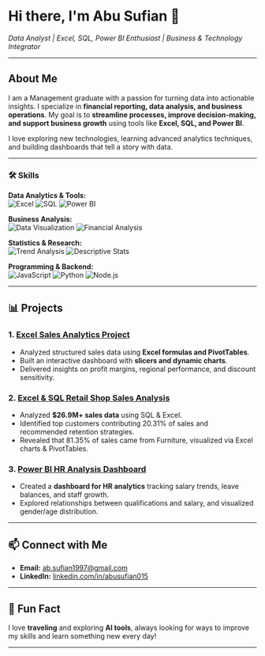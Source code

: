 # Hi there, I'm Abu Sufian 👋  
*Data Analyst | Excel, SQL, Power BI Enthusiast | Business & Technology Integrator*

---

## About Me
I am a Management graduate with a passion for turning data into actionable insights. I specialize in **financial reporting, data analysis, and business operations**. My goal is to **streamline processes, improve decision-making, and support business growth** using tools like **Excel, SQL, and Power BI**.  

I love exploring new technologies, learning advanced analytics techniques, and building dashboards that tell a story with data.  

---

### 🛠 Skills

**Data Analytics & Tools:**  
![Excel](https://img.shields.io/badge/Excel-Intermediate-blue) 
![SQL](https://img.shields.io/badge/SQL-Intermediate-blue) 
![Power BI](https://img.shields.io/badge/Power%20BI-Intermediate-yellow)  


**Business Analysis:**  
![Data Visualization](https://img.shields.io/badge/Data%20Visualization-Intermediate-lightgrey) 
![Financial Analysis](https://img.shields.io/badge/Financial%20Analysis-Intermediate-lightblue)  

**Statistics & Research:**  
![Trend Analysis](https://img.shields.io/badge/Trend%20Analysis-Basic-red) 
![Descriptive Stats](https://img.shields.io/badge/Descriptive%20Stats-Basic-purple)  

**Programming & Backend:**  
![JavaScript](https://img.shields.io/badge/JavaScript-Basic-orange) 
![Python](https://img.shields.io/badge/Python-Basic-blue) 
![Node.js](https://img.shields.io/badge/Node.js-Foundational-green)  


---


## 📊 Projects

### 1. [Excel Sales Analytics Project](https://github.com/sufian015/Sales_Analysis_1)  
- Analyzed structured sales data using **Excel formulas and PivotTables**.  
- Built an interactive dashboard with **slicers and dynamic charts**.  
- Delivered insights on profit margins, regional performance, and discount sensitivity.  

### 2. [Excel & SQL Retail Shop Sales Analysis](https://github.com/sufian015/Retail_Shop)  
- Analyzed **$26.9M+ sales data** using SQL & Excel.  
- Identified top customers contributing 20.31% of sales and recommended retention strategies.  
- Revealed that 81.35% of sales came from Furniture, visualized via Excel charts & PivotTables.  

### 3. [Power BI HR Analysis Dashboard](https://github.com/sufian015/hr-project)  
- Created a **dashboard for HR analytics** tracking salary trends, leave balances, and staff growth.  
- Explored relationships between qualifications and salary, and visualized gender/age distribution.  

---

## 📫 Connect with Me
- **Email:** ab.sufian1997@gmail.com  
- **LinkedIn:** [linkedin.com/in/abusufian015](https://linkedin.com/in/abusufian015)  

---

## 🌟 Fun Fact
I love **traveling** and exploring **AI tools**, always looking for ways to improve my skills and learn something new every day!  

---











